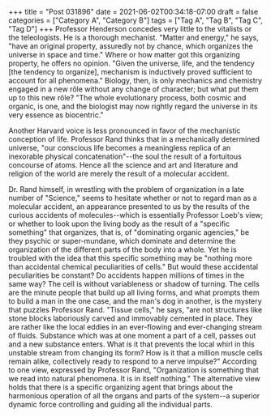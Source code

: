 +++
title = "Post 031896"
date = 2021-06-02T00:34:18-07:00
draft = false
categories = ["Category A", "Category B"]
tags = ["Tag A", "Tag B", "Tag C", "Tag D"]
+++
Professor Henderson concedes very little to the vitalists or the teleologists. He is a thorough mechanist. "Matter and energy," he says, "have an original property, assuredly not by chance, which organizes the universe in space and time." Where or how matter got this organizing property, he offers no opinion. "Given the universe, life, and the tendency [the tendency to organize], mechanism is inductively proved sufficient to account for all phenomena." Biology, then, is only mechanics and chemistry engaged in a new rôle without any change of character; but what put them up to this new rôle? "The whole evolutionary process, both cosmic and organic, is one, and the biologist may now rightly regard the universe in its very essence as biocentric."

Another Harvard voice is less pronounced in favor of the mechanistic conception of life. Professor Rand thinks that in a mechanically determined universe, "our conscious life becomes a meaningless replica of an inexorable physical concatenation"--the soul the result of a fortuitous concourse of atoms. Hence all the science and art and literature and religion of the world are merely the result of a molecular accident.

Dr. Rand himself, in wrestling with the problem of organization in a late number of "Science," seems to hesitate whether or not to regard man as a molecular accident, an appearance presented to us by the results of the curious accidents of molecules--which is essentially Professor Loeb's view; or whether to look upon the living body as the result of a "specific something" that organizes, that is, of "dominating organic agencies," be they psychic or super-mundane, which dominate and determine the organization of the different parts of the body into a whole. Yet he is troubled with the idea that this specific something may be "nothing more than accidental chemical peculiarities of cells." But would these accidental peculiarities be constant? Do accidents happen millions of times in the same way? The cell is without variableness or shadow of turning. The cells are the minute people that build up all living forms, and what prompts them to build a man in the one case, and the man's dog in another, is the mystery that puzzles Professor Rand. "Tissue cells," he says, "are not structures like stone blocks laboriously carved and immovably cemented in place. They are rather like the local eddies in an ever-flowing and ever-changing stream of fluids. Substance which was at one moment a part of a cell, passes out and a new substance enters. What is it that prevents the local whirl in this unstable stream from changing its form? How is it that a million muscle cells remain alike, collectively ready to respond to a nerve impulse?" According to one view, expressed by Professor Rand, "Organization is something that we read into natural phenomena. It is in itself nothing." The alternative view holds that there is a specific organizing agent that brings about the harmonious operation of all the organs and parts of the system--a superior dynamic force controlling and guiding all the individual parts.
